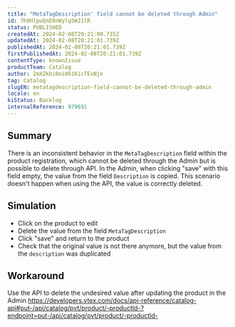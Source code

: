```yaml
---
title: "MetaTagDescription' field cannot be deleted through Admin"
id: 7h0HlpuQnE8nWylgSWJ1lR
status: PUBLISHED
createdAt: 2024-02-08T20:21:00.735Z
updatedAt: 2024-02-08T20:21:01.739Z
publishedAt: 2024-02-08T20:21:01.739Z
firstPublishedAt: 2024-02-08T20:21:01.739Z
contentType: knownIssue
productTeam: Catalog
author: 2mXZkbi0oi061KicTExNjo
tag: Catalog
slugEN: metatagdescription-field-cannot-be-deleted-through-admin
locale: en
kiStatus: Backlog
internalReference: 979691
---
```


## Summary


There is an inconsistent behavior in the `MetaTagDescription` field within the product registration, which cannot be deleted through the Admin but is possible to delete through API. In the Admin, when clicking "save" with this field empty, the value from the field `Description` is copied. This scenario doesn't happen when using the API, the value is correctly deleted.


##

## Simulation



- Click on the product to edit
- Delete the value from the field `MetaTagDescription`
- Click "save" and return to the product
- Check that the original value is not there anymore, but the value from the `description` was duplicated


##

## Workaround


Use the API to delete the undesired value after updating the product in the Admin
https://developers.vtex.com/docs/api-reference/catalog-api#put-/api/catalog/pvt/product/-productId-?endpoint=put-/api/catalog/pvt/product/-productId-




